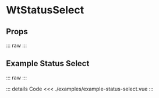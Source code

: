 <script setup>
import Docs from './wt-status-select-docs.vue';
import ExampleStatusSelect from './examples/example-status-select.vue';
</script>

# WtStatusSelect

## Props

::: raw
<Docs/>
:::

## Example Status Select

::: raw
<ExampleStatusSelect/>
:::

::: details Code
<<< ./examples/example-status-select.vue
:::
